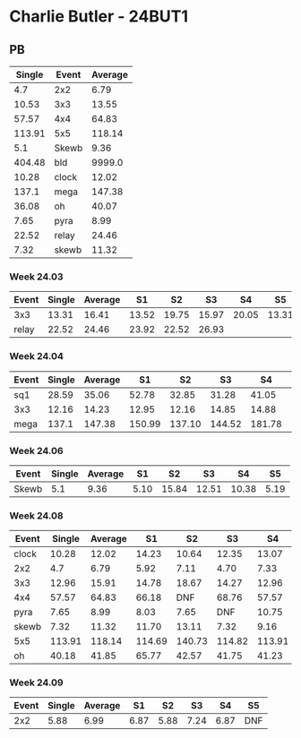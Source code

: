 # Charlie Butler - 24BUT1

## PB
|Single|Event|Average|
|----|----|----|
|4.7|2x2|6.79|
|10.53|3x3|13.55|
|57.57|4x4|64.83|
|113.91|5x5|118.14|
|5.1|Skewb|9.36|
|404.48|bld|9999.0|
|10.28|clock|12.02|
|137.1|mega|147.38|
|36.08|oh|40.07|
|7.65|pyra|8.99|
|22.52|relay|24.46|
|7.32|skewb|11.32|
### Week 24.03
|Event|Single|Average|S1|S2|S3|S4|S5|
|-----|-------|------|--|--|--|--|--|
|3x3|13.31|16.41|13.52|19.75|15.97|20.05|13.31|
|relay|22.52|24.46|23.92|22.52|26.93| | |
### Week 24.04
|Event|Single|Average|S1|S2|S3|S4|S5|
|-----|-------|------|--|--|--|--|--|
|sq1|28.59|35.06|52.78|32.85|31.28|41.05|28.59|
|3x3|12.16|14.23|12.95|12.16|14.85|14.88|16.74|
|mega|137.1|147.38|150.99|137.10|144.52|181.78|146.62|
### Week 24.06
|Event|Single|Average|S1|S2|S3|S4|S5|
|-----|-------|------|--|--|--|--|--|
|Skewb|5.1|9.36|5.10|15.84|12.51|10.38|5.19|
### Week 24.08
|Event|Single|Average|S1|S2|S3|S4|S5|
|-----|-------|------|--|--|--|--|--|
|clock|10.28|12.02|14.23|10.64|12.35|13.07|10.28|
|2x2|4.7|6.79|5.92|7.11|4.70|7.33|9.22|
|3x3|12.96|15.91|14.78|18.67|14.27|12.96|18.76|
|4x4|57.57|64.83|66.18|DNF|68.76|57.57|59.54|
|pyra|7.65|8.99|8.03|7.65|DNF|10.75|8.18|
|skewb|7.32|11.32|11.70|13.11|7.32|9.16|14.22|
|5x5|113.91|118.14|114.69|140.73|114.82|113.91|124.92|
|oh|40.18|41.85|65.77|42.57|41.75|41.23|40.18|
### Week 24.09
|Event|Single|Average|S1|S2|S3|S4|S5|
|-----|-------|------|--|--|--|--|--|
|2x2|5.88|6.99|6.87|5.88|7.24|6.87|DNF|
